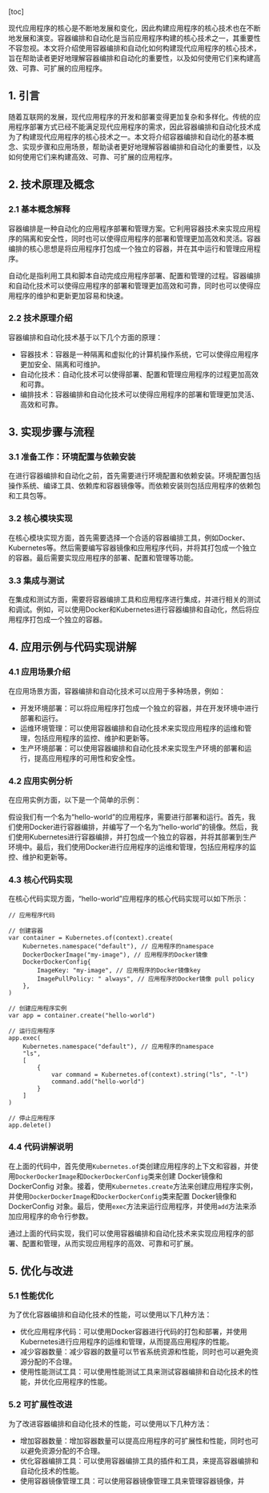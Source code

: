 
[toc]                    
                
                
现代应用程序的核心是不断地发展和变化，因此构建应用程序的核心技术也在不断地发展和演变。容器编排和自动化是当前应用程序构建的核心技术之一，其重要性不容忽视。本文将介绍使用容器编排和自动化如何构建现代应用程序的核心技术，旨在帮助读者更好地理解容器编排和自动化的重要性，以及如何使用它们来构建高效、可靠、可扩展的应用程序。

## 1. 引言

随着互联网的发展，现代应用程序的开发和部署变得更加复杂和多样化。传统的应用程序部署方式已经不能满足现代应用程序的需求，因此容器编排和自动化技术成为了构建现代应用程序的核心技术之一。本文将介绍容器编排和自动化的基本概念、实现步骤和应用场景，帮助读者更好地理解容器编排和自动化的重要性，以及如何使用它们来构建高效、可靠、可扩展的应用程序。

## 2. 技术原理及概念

### 2.1 基本概念解释

容器编排是一种自动化的应用程序部署和管理方案。它利用容器技术来实现应用程序的隔离和安全性，同时也可以使得应用程序的部署和管理更加高效和灵活。容器编排的核心思想是将应用程序打包成一个独立的容器，并在其中运行和管理应用程序。

自动化是指利用工具和脚本自动完成应用程序部署、配置和管理的过程。容器编排和自动化技术可以使得应用程序的部署和管理更加高效和可靠，同时也可以使得应用程序的维护和更新更加容易和快速。

### 2.2 技术原理介绍

容器编排和自动化技术基于以下几个方面的原理：

- 容器技术：容器是一种隔离和虚拟化的计算机操作系统，它可以使得应用程序更加安全、隔离和可维护。
- 自动化技术：自动化技术可以使得部署、配置和管理应用程序的过程更加高效和可靠。
- 编排技术：容器编排和自动化技术可以使得应用程序的部署和管理更加灵活、高效和可靠。

## 3. 实现步骤与流程

### 3.1 准备工作：环境配置与依赖安装

在进行容器编排和自动化之前，首先需要进行环境配置和依赖安装。环境配置包括操作系统、编译工具、依赖库和容器镜像等。而依赖安装则包括应用程序的依赖包和工具包等。

### 3.2 核心模块实现

在核心模块实现方面，首先需要选择一个合适的容器编排工具，例如Docker、Kubernetes等。然后需要编写容器镜像和应用程序代码，并将其打包成一个独立的容器。最后需要实现应用程序的部署、配置和管理等功能。

### 3.3 集成与测试

在集成和测试方面，需要将容器编排工具和应用程序进行集成，并进行相关的测试和调试。例如，可以使用Docker和Kubernetes进行容器编排和自动化，然后将应用程序打包成一个独立的容器。

## 4. 应用示例与代码实现讲解

### 4.1 应用场景介绍

在应用场景方面，容器编排和自动化技术可以应用于多种场景，例如：

- 开发环境部署：可以将应用程序打包成一个独立的容器，并在开发环境中进行部署和运行。
- 运维环境管理：可以使用容器编排和自动化技术来实现应用程序的运维和管理，包括应用程序的监控、维护和更新等。
- 生产环境部署：可以使用容器编排和自动化技术来实现生产环境的部署和运行，提高应用程序的可用性和安全性。

### 4.2 应用实例分析

在应用实例方面，以下是一个简单的示例：

假设我们有一个名为“hello-world”的应用程序，需要进行部署和运行。首先，我们使用Docker进行容器编排，并编写了一个名为“hello-world”的镜像。然后，我们使用Kubernetes进行容器编排，并打包成一个独立的容器，并将其部署到生产环境中。最后，我们使用Docker进行应用程序的运维和管理，包括应用程序的监控、维护和更新等。

### 4.3 核心代码实现

在核心代码实现方面，“hello-world”应用程序的核心代码实现可以如下所示：

```
// 应用程序代码

// 创建容器
var container = Kubernetes.of(context).create(
    Kubernetes.namespace("default"), // 应用程序的namespace
    DockerDockerImage("my-image"), // 应用程序的Docker镜像
    DockerDockerConfig{
        ImageKey: "my-image", // 应用程序的Docker镜像key
        ImagePullPolicy: " always", // 应用程序的Docker镜像 pull policy
    },
)

// 创建应用程序实例
var app = container.create("hello-world")

// 运行应用程序
app.exec(
    Kubernetes.namespace("default"), // 应用程序的namespace
    "ls",
    [
        {
            var command = Kubernetes.of(context).string("ls", "-l")
            command.add("hello-world")
        }
    ]
)

// 停止应用程序
app.delete()
```

### 4.4 代码讲解说明

在上面的代码中，首先使用`Kubernetes.of`类创建应用程序的上下文和容器，并使用`DockerDockerImage`和`DockerDockerConfig`类来创建 Docker镜像和 DockerConfig 对象。接着，使用`Kubernetes.create`方法来创建应用程序实例，并使用`DockerDockerImage`和`DockerDockerConfig`类来配置 Docker镜像和 DockerConfig 对象。最后，使用`exec`方法来运行应用程序，并使用`add`方法来添加应用程序的命令行参数。

通过上面的代码实现，我们可以使用容器编排和自动化技术来实现应用程序的部署、配置和管理，从而实现应用程序的高效、可靠和可扩展。

## 5. 优化与改进

### 5.1 性能优化

为了优化容器编排和自动化技术的性能，可以使用以下几种方法：

- 优化应用程序代码：可以使用Docker容器进行代码的打包和部署，并使用Kubernetes进行应用程序的运维和管理，从而提高应用程序的性能。
- 减少容器数量：减少容器的数量可以节省系统资源和性能，同时也可以避免资源分配的不合理。
- 使用性能测试工具：可以使用性能测试工具来测试容器编排和自动化技术的性能，并优化应用程序的性能。

### 5.2 可扩展性改进

为了改进容器编排和自动化技术的性能，可以使用以下几种方法：

- 增加容器数量：增加容器数量可以提高应用程序的可扩展性和性能，同时也可以避免资源分配的不合理。
- 优化容器编排工具：可以使用容器编排工具的插件和工具，来提高容器编排和自动化技术的性能。
- 使用容器镜像管理工具：可以使用容器镜像管理工具来管理容器镜像，并

